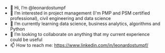 - 👋 Hi, I’m @leonardostumpf
- 👀 I’m interested in project management (I'm PMP and PSM certified professional), civil engineering and data science 
- 🌱 I’m currently learning data science, business analytics, algorithms and Python
- 💞️ I’m looking to collaborate on anything that my current experience could be useful
- 📫 How to reach me: https://www.linkedin.com/in/leonardostumpf/

<!---
leonardostumpf/leonardostumpf is a ✨ special ✨ repository because its `README.md` (this file) appears on your GitHub profile.
You can click the Preview link to take a look at your changes.
--->
